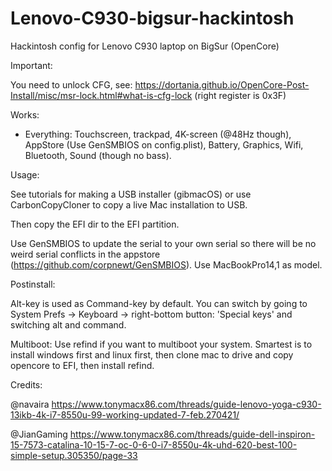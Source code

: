 # Lenovo-C930-bigsur-hackintosh
Hackintosh config for Lenovo C930 laptop on BigSur (OpenCore)

Important:

You need to unlock CFG, see: https://dortania.github.io/OpenCore-Post-Install/misc/msr-lock.html#what-is-cfg-lock (right register is 0x3F) 

Works:

- Everything: Touchscreen, trackpad, 4K-screen (@48Hz though), AppStore (Use GenSMBIOS on config.plist), Battery, Graphics, Wifi, Bluetooth, Sound (though no bass).

Usage:

See tutorials for making a USB installer (gibmacOS) or use CarbonCopyCloner to copy a live Mac installation to USB.

Then copy the EFI dir to the EFI partition.

Use GenSMBIOS to update the serial to your own serial so there will be no weird serial conflicts in the appstore (https://github.com/corpnewt/GenSMBIOS). Use MacBookPro14,1 as model.

Postinstall:

Alt-key is used as Command-key by default. You can switch by going to System Prefs -> Keyboard -> right-bottom button: 'Special keys' and switching alt and command.

Multiboot: Use refind if you want to multiboot your system. Smartest is to install windows first and linux first, then clone mac to drive and copy opencore to EFI, then install refind.

Credits:

@navaira    https://www.tonymacx86.com/threads/guide-lenovo-yoga-c930-13ikb-4k-i7-8550u-99-working-updated-7-feb.270421/

@JianGaming https://www.tonymacx86.com/threads/guide-dell-inspiron-15-7573-catalina-10-15-7-oc-0-6-0-i7-8550u-4k-uhd-620-best-100-simple-setup.305350/page-33

